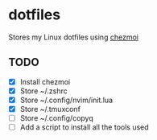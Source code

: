# dotfiles
Stores my Linux dotfiles using [chezmoi](https://www.chezmoi.io/)

## TODO
- [x] Install chezmoi
- [x] Store ~/.zshrc
- [x] Store ~/.config/nvim/init.lua
- [x] Store ~/.tmuxconf
- [ ] Store ~/.config/copyq
- [ ] Add a script to install all the tools used
